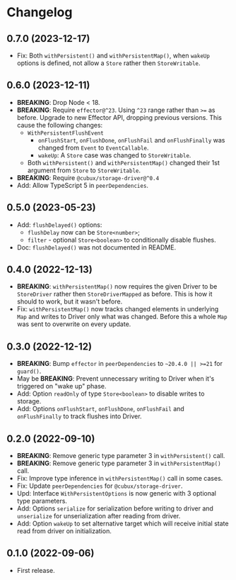 # Changelog

## 0.7.0 (2023-12-17)

- Fix: Both `withPersistent()` and `withPersistentMap()`, when `wakeUp` options
  is defined, not allow a `Store` rather then `StoreWritable`.

## 0.6.0 (2023-12-11)

- **BREAKING**: Drop Node < 18.
- **BREAKING**: Require `effector@^23`. Using `^23` range rather than `>=` as
  before. Upgrade to new Effector API, dropping previous versions. This cause
  the following changes:
  - `WithPersistentFlushEvent`
    - `onFlushStart`, `onFlushDone`, `onFlushFail` and `onFlushFinally` was
      changed from `Event` to `EventCallable`.
    - `wakeUp`: A `Store` case was changed to `StoreWritable`.
  - Both `withPersistent()` and `withPersistentMap()` changed their 1st argument
    from `Store` to `StoreWritable`.
- **BREAKING**: Require `@cubux/storage-driver@^0.4`
- Add: Allow TypeScript 5 in `peerDependencies`.

## 0.5.0 (2023-05-23)

- Add: `flushDelayed()` options:
  - `flushDelay` now can be `Store<number>`;
  - `filter` - optional `Store<boolean>` to conditionally disable flushes.
- Doc: `flushDelayed()` was not documented in README.

## 0.4.0 (2022-12-13)

- **BREAKING**: `withPersistentMap()` now requires the given Driver to be
  `StoreDriver` rather then `StoreDriverMapped` as before. This is how it should
  to work, but it wasn't before.
- Fix: `withPersistentMap()` now tracks changed elements in underlying `Map` and
  writes to Driver only what was changed. Before this a whole `Map` was sent to
  overwrite on every update.

## 0.3.0 (2022-12-12)

- **BREAKING**: Bump `effector` in `peerDependencies` to `~20.4.0 || >=21` for
  `guard()`.
- May be **BREAKING**: Prevent unnecessary writing to Driver when it's triggered
  on "wake up" phase.
- Add: Option `readOnly` of type `Store<boolean>` to disable writes to storage.
- Add: Options `onFlushStart`, `onFlushDone`, `onFlushFail` and `onFlushFinally`
  to track flushes into Driver.

## 0.2.0 (2022-09-10)

- **BREAKING**: Remove generic type parameter 3 in `withPersistent()` call.
- **BREAKING**: Remove generic type parameter 3 in `withPersistentMap()` call.
- Fix: Improve type inference in `withPersistentMap()` call in some cases.
- Fix: Update `peerDependencies` for `@cubux/storage-driver`.
- Upd: Interface `WithPersistentOptions` is now generic with 3 optional type
  parameters.
- Add: Options `serialize` for serialization before writing to driver and
  `unserialize` for unserialization after reading from driver.
- Add: Option `wakeUp` to set alternative target which will receive initial
  state read from driver on initialization.

## 0.1.0 (2022-09-06)

- First release.
